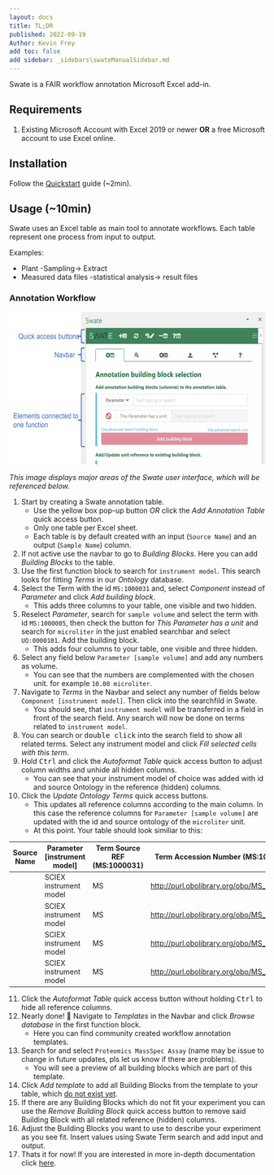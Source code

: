 ```yaml
---
layout: docs
title: TL;DR
published: 2022-09-19
Author: Kevin Frey
add toc: false
add sidebar: _sidebars\swateManualSidebar.md
---
```


Swate is a FAIR workflow annotation Microsoft Excel add-in. 

## Requirements

1. Existing Microsoft Account with Excel 2019 or newer **OR** a free Microsoft account to use Excel online.

## Installation

Follow the [Quickstart](/docs/UserDocs/docs01-installing-Swate#quickstart) guide (~2min).

## Usage (~10min)

Swate uses an Excel table as main tool to annotate workflows. Each table represent one process from input to output.

Examples:
- Plant -Sampling-> Extract
- Measured data files -statistical analysis-> result files

### Annotation Workflow

<img src="./../../img/Swate-Overlay-Exp.jpg?v27.01.202" style="height: 300px">

*This image displays major areas of the Swate user interface, which will be referenced below.*

1. Start by creating a Swate annotation table.
    - Use the yellow box pop-up button *OR* click the *Add Annotation Table* quick access button.
    - Only one table per Excel sheet.
    - Each table is by default created with an input (`Source Name`) and an output (`Sample Name`) column.
2. If not active use the navbar to go to *Building Blocks*. Here you can add *Building Blocks* to the table. 
3. Use the first function block to search for `instrument model`. This search looks for fitting *Terms* in our *Ontology* database.
4. Select the Term with the id `MS:1000031` and, select *Component* instead of *Parameter* and click *Add building block*.
    - This adds three columns to your table, one visible and two hidden.
5. Reselect *Parameter*, search for `sample volume` and select the term with id `MS:1000005`, then check the button for *This Parameter has a unit* and search for `microliter` in the just enabled searchbar and select `UO:0000101`. Add the building block.
    - This adds four columns to your table, one visible and three hidden.
6. Select any field below `Parameter [sample volume]` and add any numbers as volume.
    - You can see that the numbers are complemented with the chosen unit. for example `10.00 microliter`.
7. Navigate to *Terms* in the Navbar and select any number of fields below `Component [instrument model]`. Then click into the searchfild in Swate. 
    - You should see, that `instrument model` will be transferred in a field in front of the search field. Any search will now be done on terms related to `instrument model`. 
8. You can search or <kbd>double click</kbd> into the search field to show all related terms. Select any instrument model and click *Fill selected cells with this term*.
9. Hold <kbd>Ctrl</kbd> and click the *Autoformat Table* quick access button to adjust column widths and unhide all hidden columns.
    - You can see that your instrument model of choice was added with id and source Ontology in the reference (hidden) columns.
10. Click the *Update Ontology Terms* quick access buttons.
    - This updates all reference columns according to the main column. In this case the reference columns for `Parameter [sample volume]` are updated with the id and source ontology of the `microliter` unit.
    - At this point. Your table should look similiar to this:

| Source Name 	| Parameter [instrument model] 	| Term Source REF (MS:1000031) 	| Term Accession Number (MS:1000031)        	| Parameter [sample volume] 	| Unit       	| Term Source REF (MS:1000005) 	| Term Accession Number (MS:1000005)        	| Sample Name 	|
|-------------	|------------------------------	|------------------------------	|-------------------------------------------	|---------------------------	|------------	|------------------------------	|-------------------------------------------	|-------------	|
|             	| SCIEX instrument model       	| MS                           	| http://purl.obolibrary.org/obo/MS_1000121 	| 10.00 microliter          	| microliter 	| UO                           	| http://purl.obolibrary.org/obo/UO_0000101 	|             	|
|             	| SCIEX instrument model       	| MS                           	| http://purl.obolibrary.org/obo/MS_1000121 	| 5.00 microliter           	| microliter 	| UO                           	| http://purl.obolibrary.org/obo/UO_0000101 	|             	|
|             	| SCIEX instrument model       	| MS                           	| http://purl.obolibrary.org/obo/MS_1000121 	| 5.00 microliter           	| microliter 	| UO                           	| http://purl.obolibrary.org/obo/UO_0000101 	|             	|
|             	| SCIEX instrument model       	| MS                           	| http://purl.obolibrary.org/obo/MS_1000121 	| 5.00 microliter           	| microliter 	| UO                           	| http://purl.obolibrary.org/obo/UO_0000101 	|             	|

11. Click the *Autoformat Table* quick access button without holding <kbd>Ctrl</kbd> to hide all reference columns.
12. Nearly done! 🎉 Navigate to *Templates* in the Navbar and click *Browse database* in the first function block.
    - Here you can find community created workflow annotation templates.
13. Search for and select `Proteomics MassSpec Assay` (name may be issue to change in future updates, pls let us know if there are problems). 
    - You will see a preview of all building blocks which are part of this template.
14. Click *Add template* to add all Building Blocks from the template to your table, which <u>do not exist yet</u>.
15. If there are any Building Blocks which do not fit your experiment you can use the *Remove Building Block* quick access button to remove said Building Block with all related reference (hidden) columns.
16. Adjust the Building Blocks you want to use to describe your experiment as you see fit. Insert values using Swate Term search and add input and output.
17. Thats it for now! If you are interested in more in-depth documentation click [here](/index.html).